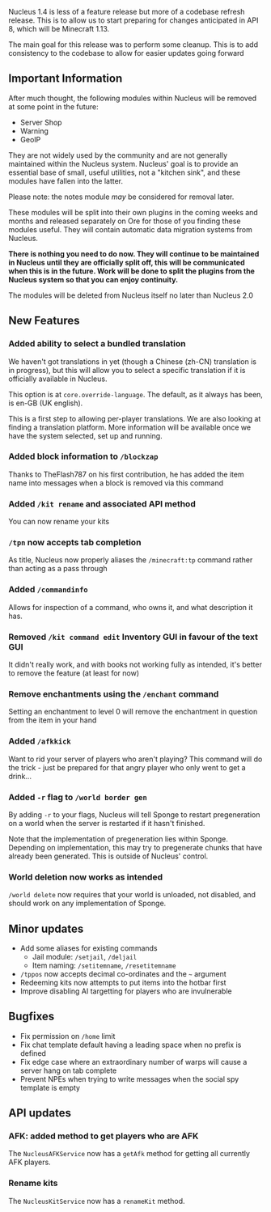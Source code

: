 Nucleus 1.4 is less of a feature release but more of a codebase refresh release. This is to allow us to start preparing for changes anticipated in 
API 8, which will be Minecraft 1.13.

The main goal for this release was to perform some cleanup. This is to add consistency to the codebase to allow for easier updates going forward

## Important Information

After much thought, the following modules within Nucleus will be removed at some point in the future:

* Server Shop
* Warning
* GeoIP

They are not widely used by the community and are not generally maintained within the Nucleus system. Nucleus' goal is to provide an essential 
base of small, useful utilities, not a "kitchen sink", and these modules have fallen into the latter.

Please note: the notes module _may_ be considered for removal later.

These modules will be split into their own plugins in the coming weeks and months and released separately on Ore for those of you 
finding these modules useful. They will contain automatic data migration systems from Nucleus.

**There is nothing you need to do now. They will continue to be maintained in Nucleus until they are officially split off, this will be 
communicated when this is in the future. Work will be done to split the plugins from the Nucleus system so that you can enjoy continuity.** 

The modules will be deleted from Nucleus itself no later than Nucleus 2.0

## New Features

### Added ability to select a bundled translation

We haven't got translations in yet (though a Chinese (zh-CN) translation is in progress), but this will allow you to select a specific translation 
if it is officially available in Nucleus.

This option is at `core.override-language`. The default, as it always has been, is en-GB (UK english).

This is a first step to allowing per-player translations. We are also looking at finding a translation platform. More information will be available
 once we have the system selected, set up and running.

### Added block information to `/blockzap`

Thanks to TheFlash787 on his first contribution, he has added the item name into messages when a block is removed via this command

### Added `/kit rename` and associated API method

You can now rename your kits

### `/tpn` now accepts tab completion

As title, Nucleus now properly aliases the `/minecraft:tp` command rather than acting as a pass through

### Added `/commandinfo`

Allows for inspection of a command, who owns it, and what description it has.

### Removed `/kit command edit` Inventory GUI in favour of the text GUI

It didn't really work, and with books not working fully as intended, it's better to remove the feature (at least for now)

### Remove enchantments using the `/enchant` command

Setting an enchantment to level 0 will remove the enchantment in question from the item in your hand 

### Added `/afkkick`

Want to rid your server of players who aren't playing? This command will do the trick - just be prepared for that angry player who only went to get
a drink...

### Added `-r` flag to `/world border gen`

By adding `-r` to your flags, Nucleus will tell Sponge to restart pregeneration on a world when the server is restarted if it hasn't finished.

Note that the implementation of pregeneration lies within Sponge. Depending on implementation, this may try to pregenerate chunks that have already
 been generated. This is outside of Nucleus' control.

### World deletion now works as intended

`/world delete` now requires that your world is unloaded, not disabled, and should work on any implementation of Sponge.

## Minor updates

* Add some aliases for existing commands
  * Jail module: `/setjail`, `/deljail`
  * Item naming: `/setitemname`, `/resetitemname`
* `/tppos` now accepts decimal co-ordinates and the `~` argument
* Redeeming kits now attempts to put items into the hotbar first
* Improve disabling AI targetting for players who are invulnerable

## Bugfixes

* Fix permission on `/home` limit
* Fix chat template default having a leading space when no prefix is defined
* Fix edge case where an extraordinary number of warps will cause a server hang on tab complete
* Prevent NPEs when trying to write messages when the social spy template is empty

## API updates

### AFK: added method to get players who are AFK

The `NucleusAFKService` now has a `getAfk` method for getting all currently AFK players.

### Rename kits

The `NucleusKitService` now has a `renameKit` method.